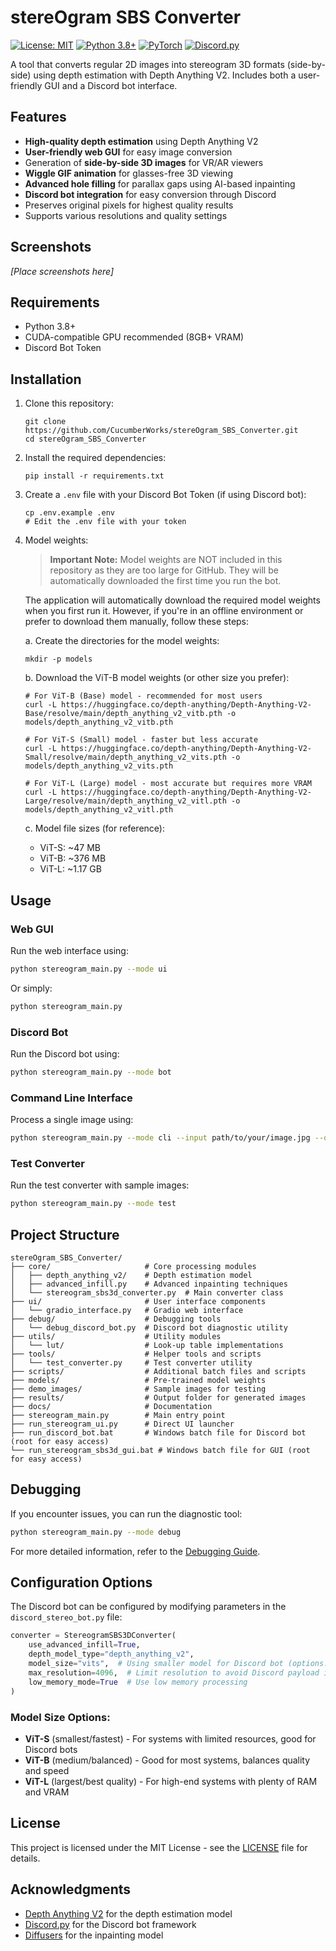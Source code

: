 # stereOgram SBS Converter

[![License: MIT](https://img.shields.io/badge/License-MIT-yellow.svg)](https://opensource.org/licenses/MIT)
[![Python 3.8+](https://img.shields.io/badge/python-3.8+-blue.svg)](https://www.python.org/downloads/)
[![PyTorch](https://img.shields.io/badge/PyTorch-%23EE4C2C.svg?style=flat&logo=PyTorch&logoColor=white)](https://pytorch.org/)
[![Discord.py](https://img.shields.io/badge/discord.py-2.3.0+-blue.svg)](https://discordpy.readthedocs.io/)

A tool that converts regular 2D images into stereogram 3D formats (side-by-side) using depth estimation with Depth Anything V2. Includes both a user-friendly GUI and a Discord bot interface.

## Features

- **High-quality depth estimation** using Depth Anything V2
- **User-friendly web GUI** for easy image conversion
- Generation of **side-by-side 3D images** for VR/AR viewers
- **Wiggle GIF animation** for glasses-free 3D viewing
- **Advanced hole filling** for parallax gaps using AI-based inpainting
- **Discord bot integration** for easy conversion through Discord
- Preserves original pixels for highest quality results
- Supports various resolutions and quality settings

## Screenshots

*[Place screenshots here]*

## Requirements

- Python 3.8+
- CUDA-compatible GPU recommended (8GB+ VRAM)
- Discord Bot Token

## Installation

1. Clone this repository:
   ```
   git clone https://github.com/CucumberWorks/stereOgram_SBS_Converter.git
   cd stereOgram_SBS_Converter
   ```


2. Install the required dependencies:
   ```
   pip install -r requirements.txt
   ```

3. Create a `.env` file with your Discord Bot Token (if using Discord bot):
   ```
   cp .env.example .env
   # Edit the .env file with your token
   ```

4. Model weights:
   
   > **Important Note:** Model weights are NOT included in this repository as they are too large for GitHub. They will be automatically downloaded the first time you run the bot.
   
   The application will automatically download the required model weights when you first run it. However, if you're in an offline environment or prefer to download them manually, follow these steps:
   
   a. Create the directories for the model weights:
   ```
   mkdir -p models
   ```
   
   b. Download the ViT-B model weights (or other size you prefer):
   ```
   # For ViT-B (Base) model - recommended for most users
   curl -L https://huggingface.co/depth-anything/Depth-Anything-V2-Base/resolve/main/depth_anything_v2_vitb.pth -o models/depth_anything_v2_vitb.pth
   
   # For ViT-S (Small) model - faster but less accurate
   curl -L https://huggingface.co/depth-anything/Depth-Anything-V2-Small/resolve/main/depth_anything_v2_vits.pth -o models/depth_anything_v2_vits.pth
   
   # For ViT-L (Large) model - most accurate but requires more VRAM
   curl -L https://huggingface.co/depth-anything/Depth-Anything-V2-Large/resolve/main/depth_anything_v2_vitl.pth -o models/depth_anything_v2_vitl.pth
   ```
   
   c. Model file sizes (for reference):
   - ViT-S: ~47 MB
   - ViT-B: ~376 MB
   - ViT-L: ~1.17 GB

## Usage

### Web GUI

Run the web interface using:

```bash
python stereogram_main.py --mode ui
```

Or simply:

```bash
python stereogram_main.py
```

### Discord Bot

Run the Discord bot using:

```bash
python stereogram_main.py --mode bot
```

### Command Line Interface

Process a single image using:

```bash
python stereogram_main.py --mode cli --input path/to/your/image.jpg --output path/to/output/folder
```

### Test Converter

Run the test converter with sample images:

```bash
python stereogram_main.py --mode test
```

## Project Structure

```
stereOgram_SBS_Converter/
├── core/                     # Core processing modules
│   ├── depth_anything_v2/    # Depth estimation model
│   ├── advanced_infill.py    # Advanced inpainting techniques
│   └── stereogram_sbs3d_converter.py  # Main converter class
├── ui/                       # User interface components
│   └── gradio_interface.py   # Gradio web interface
├── debug/                    # Debugging tools
│   └── debug_discord_bot.py  # Discord bot diagnostic utility
├── utils/                    # Utility modules
│   └── lut/                  # Look-up table implementations
├── tools/                    # Helper tools and scripts
│   └── test_converter.py     # Test converter utility
├── scripts/                  # Additional batch files and scripts
├── models/                   # Pre-trained model weights
├── demo_images/              # Sample images for testing
├── results/                  # Output folder for generated images
├── docs/                     # Documentation
├── stereogram_main.py        # Main entry point
├── run_stereogram_ui.py      # Direct UI launcher
├── run_discord_bot.bat       # Windows batch file for Discord bot (root for easy access)
└── run_stereogram_sbs3d_gui.bat # Windows batch file for GUI (root for easy access)
```

## Debugging

If you encounter issues, you can run the diagnostic tool:

```bash
python stereogram_main.py --mode debug
```

For more detailed information, refer to the [Debugging Guide](docs/DEBUGGING_GUIDE.md).

## Configuration Options

The Discord bot can be configured by modifying parameters in the `discord_stereo_bot.py` file:

```python
converter = StereogramSBS3DConverter(
    use_advanced_infill=True,
    depth_model_type="depth_anything_v2",
    model_size="vits",  # Using smaller model for Discord bot (options: vits, vitb, vitl)
    max_resolution=4096,  # Limit resolution to avoid Discord payload issues
    low_memory_mode=True  # Use low memory processing
)
```

### Model Size Options:

- **ViT-S** (smallest/fastest) - For systems with limited resources, good for Discord bots
- **ViT-B** (medium/balanced) - Good for most systems, balances quality and speed
- **ViT-L** (largest/best quality) - For high-end systems with plenty of RAM and VRAM

## License

This project is licensed under the MIT License - see the [LICENSE](LICENSE) file for details.

## Acknowledgments

- [Depth Anything V2](https://github.com/depth-anything/depth-anything) for the depth estimation model
- [Discord.py](https://github.com/Rapptz/discord.py) for the Discord bot framework
- [Diffusers](https://github.com/huggingface/diffusers) for the inpainting model
